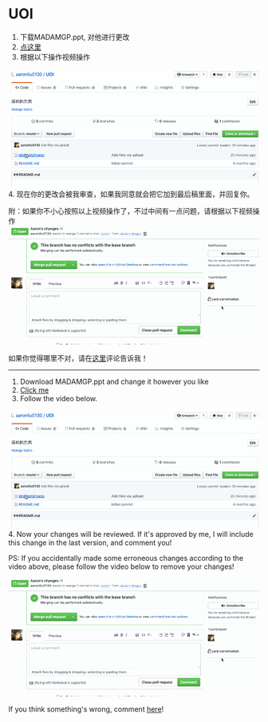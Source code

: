 # UOI
1. 下载MADAMGP.ppt, 对他进行更改
2. [点这里](https://github.com/aaronliu0130/UOI)
3. 根据以下操作视频操作

![操作视频](https://github.com/aaronliu0130/UOI/blob/master/%E6%95%99%E7%A8%8B%E4%B8%80.gif?raw=true)
4. 现在你的更改会被我审查，如果我同意就会把它加到最后稿里面，并回复你。

附：如果你不小心按照以上视频操作了，不过中间有一点问题，请根据以下视频操作
![删除操作视频](https://github.com/aaronliu0130/UOI/blob/master/%E6%95%99%E7%A8%8B%E4%BA%8C.gif?raw=true)

如果你觉得哪里不对，请在[这里](https://github.com/aaronliu0130/UOI/commit/5af8ef257799fcb0948deec4e74894fe8e27d8af)评论告诉我！
__________________________________________________________________________________________________________________________________________

1. Download MADAMGP.ppt and change it however you like
2. [Click me](https://github.com/aaronliu0130/UOI)
3. Follow the video below.

![Video](https://github.com/aaronliu0130/UOI/blob/master/%E6%95%99%E7%A8%8B%E4%B8%80.gif?raw=true)
4. Now your changes will be reviewed. If it's approved by me, I will include this change in the last version, and comment you!

PS: If you accidentally made some erroneous changes according to the video above, please follow the video below to remove your changes!

![Removing Video](https://github.com/aaronliu0130/UOI/blob/master/%E6%95%99%E7%A8%8B%E4%BA%8C.gif?raw=true)

If you think something's wrong, comment [here](https://github.com/aaronliu0130/UOI/commit/5af8ef257799fcb0948deec4e74894fe8e27d8af)!
